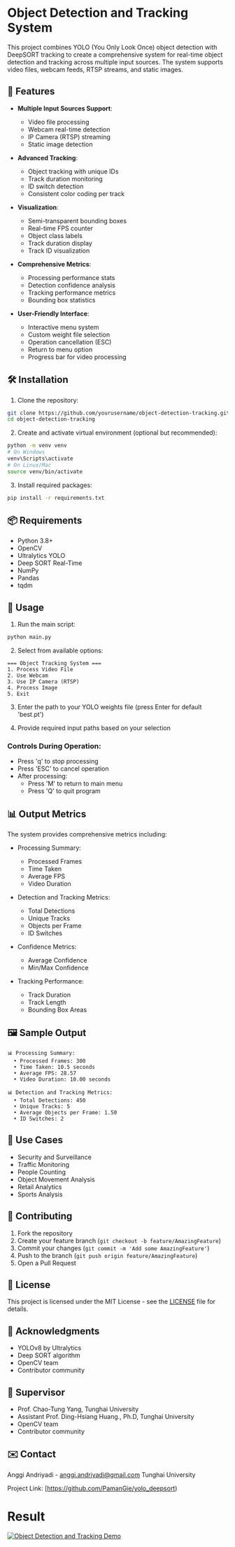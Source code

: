 # Object Detection and Tracking System

This project combines YOLO (You Only Look Once) object detection with DeepSORT tracking to create a comprehensive system for real-time object detection and tracking across multiple input sources. The system supports video files, webcam feeds, RTSP streams, and static images.

## 🌟 Features

- **Multiple Input Sources Support**:
  - Video file processing
  - Webcam real-time detection
  - IP Camera (RTSP) streaming
  - Static image detection

- **Advanced Tracking**:
  - Object tracking with unique IDs
  - Track duration monitoring
  - ID switch detection
  - Consistent color coding per track

- **Visualization**:
  - Semi-transparent bounding boxes
  - Real-time FPS counter
  - Object class labels
  - Track duration display
  - Track ID visualization

- **Comprehensive Metrics**:
  - Processing performance stats
  - Detection confidence analysis
  - Tracking performance metrics
  - Bounding box statistics

- **User-Friendly Interface**:
  - Interactive menu system
  - Custom weight file selection
  - Operation cancellation (ESC)
  - Return to menu option
  - Progress bar for video processing

## 🛠️ Installation

1. Clone the repository:
```bash
git clone https://github.com/yourusername/object-detection-tracking.git
cd object-detection-tracking
```

2. Create and activate virtual environment (optional but recommended):
```bash
python -m venv venv
# On Windows
venv\Scripts\activate
# On Linux/Mac
source venv/bin/activate
```

3. Install required packages:
```bash
pip install -r requirements.txt
```

## 📦 Requirements

- Python 3.8+
- OpenCV
- Ultralytics YOLO
- Deep SORT Real-Time
- NumPy
- Pandas
- tqdm

## 🚀 Usage

1. Run the main script:
```bash
python main.py
```

2. Select from available options:
```
=== Object Tracking System ===
1. Process Video File
2. Use Webcam
3. Use IP Camera (RTSP)
4. Process Image
5. Exit
```

3. Enter the path to your YOLO weights file (press Enter for default 'best.pt')

4. Provide required input paths based on your selection

### Controls During Operation:
- Press 'q' to stop processing
- Press 'ESC' to cancel operation
- After processing:
  - Press 'M' to return to main menu
  - Press 'Q' to quit program

## 📊 Output Metrics

The system provides comprehensive metrics including:

- Processing Summary:
  - Processed Frames
  - Time Taken
  - Average FPS
  - Video Duration

- Detection and Tracking Metrics:
  - Total Detections
  - Unique Tracks
  - Objects per Frame
  - ID Switches

- Confidence Metrics:
  - Average Confidence
  - Min/Max Confidence

- Tracking Performance:
  - Track Duration
  - Track Length
  - Bounding Box Areas

## 🖼️ Sample Output

```
📊 Processing Summary:
  • Processed Frames: 300
  • Time Taken: 10.5 seconds
  • Average FPS: 28.57
  • Video Duration: 10.00 seconds

📊 Detection and Tracking Metrics:
  • Total Detections: 450
  • Unique Tracks: 5
  • Average Objects per Frame: 1.50
  • ID Switches: 2
```

## 🎯 Use Cases

- Security and Surveillance
- Traffic Monitoring
- People Counting
- Object Movement Analysis
- Retail Analytics
- Sports Analysis

## 🤝 Contributing

1. Fork the repository
2. Create your feature branch (`git checkout -b feature/AmazingFeature`)
3. Commit your changes (`git commit -m 'Add some AmazingFeature'`)
4. Push to the branch (`git push origin feature/AmazingFeature`)
5. Open a Pull Request

## 📝 License

This project is licensed under the MIT License - see the [LICENSE](LICENSE) file for details.

## 👏 Acknowledgments

- YOLOv8 by Ultralytics
- Deep SORT algorithm
- OpenCV team
- Contributor community

## 👏 Supervisor

- Prof. Chao-Tung Yang, Tunghai University
- Assistant Prof. Ding-Hsiang Huang., Ph.D, Tunghai University
- OpenCV team
- Contributor community

## ✉️ Contact

Anggi Andriyadi - anggi.andriyadi@gmail.com
Tunghai University

Project Link: [https://github.com/PamanGie/yolo_deepsort)

# Result
[![Object Detection and Tracking Demo](https://img.youtube.com/vi/5ccwZCiLfRk/0.jpg)](https://youtu.be/5ccwZCiLfRk)
